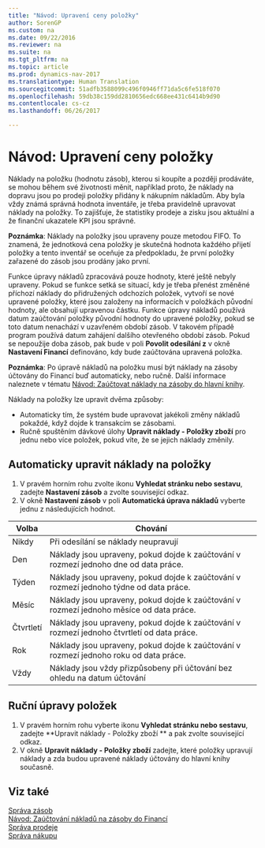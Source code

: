```yaml
---
title: "Návod: Upravení ceny položky"
author: SorenGP
ms.custom: na
ms.date: 09/22/2016
ms.reviewer: na
ms.suite: na
ms.tgt_pltfrm: na
ms.topic: article
ms.prod: dynamics-nav-2017
ms.translationtype: Human Translation
ms.sourcegitcommit: 51adfb3588099c496f0946ff71da5c6fe518f070
ms.openlocfilehash: 59db38c159dd2810656edc668ee431c6414b9d90
ms.contentlocale: cs-cz
ms.lasthandoff: 06/26/2017

---
```


# <a name="how-to-adjust-item-costs"></a>Návod: Upravení ceny položky   
Náklady na položku (hodnotu zásob), kterou si koupíte a později prodáváte, se mohou během své životnosti měnit, například proto, že náklady na dopravu jsou po prodeji položky přidány k nákupním nákladům. Aby byla vždy známá správná hodnota inventáře, je třeba pravidelně upravovat náklady na položky.
To zajišťuje, že statistiky prodeje a zisku jsou aktuální a že finanční ukazatele KPI jsou správné.

**Poznámka**: Náklady na položky jsou upraveny pouze metodou FIFO. To znamená, že jednotková cena položky je skutečná hodnota každého přijetí položky a tento inventář se oceňuje za předpokladu, že první položky zařazené do zásob jsou prodány jako první.

Funkce úpravy nákladů zpracovává pouze hodnoty, které ještě nebyly upraveny. Pokud se funkce setká se situací, kdy je třeba přenést změněné příchozí náklady do přidružených odchozích položek, vytvoří se nové upravené položky, které jsou založeny na informacích v položkách původní hodnoty, ale obsahují upravenou částku. Funkce úpravy nákladů používá datum zaúčtování položky původní hodnoty do upravené položky, pokud se toto datum nenachází v uzavřeném období zásob. V takovém případě program používá datum zahájení dalšího otevřeného období zásob. Pokud se nepoužije doba zásob, pak bude v poli **Povolit odesílání z** v okně **Nastavení Financí** definováno, kdy bude zaúčtována upravená položka.

**Poznámka**: Po úpravě nákladů na položku musí být náklady na zásoby účtovány do Financí buď automaticky, nebo ručně. Další informace naleznete v tématu [Návod: Zaúčtovat náklady na zásoby do hlavní knihy](inventory-how-post-inventory-cost-gl.md).

Náklady na položky lze upravit dvěma způsoby:
 - Automaticky tím, že systém bude upravovat jakékoli změny nákladů pokaždé, když dojde k transakcím se zásobami.
 - Ručně spuštěním dávkové úlohy **Upravit náklady - Položky zboží** pro jednu nebo více položek, pokud víte, že se jejich náklady změnily.  

## <a name="to-adjust-item-costs-automatically"></a>Automaticky upravit náklady na položky
1. V pravém horním rohu zvolte ikonu **Vyhledat stránku nebo sestavu**, zadejte **Nastavení zásob** a zvolte související odkaz.
2. V okně **Nastavení zásob** v poli **Automatická úprava nákladů** vyberte jednu z následujících hodnot.

|Volba |Chování |
|-------|---------|
|Nikdy|Při odesílání se náklady neupravují|
|Den|Náklady jsou upraveny, pokud dojde k zaúčtování v rozmezí jednoho dne od data práce.|
|Týden|Náklady jsou upraveny, pokud dojde k zaúčtování v rozmezí jednoho týdne od data práce.|
|Měsíc|Náklady jsou upraveny, pokud dojde k zaúčtování v rozmezí jednoho měsíce od data práce.|
|Čtvrtletí|Náklady jsou upraveny, pokud dojde k zaúčtování v rozmezí jednoho čtvrtletí od data práce.|
|Rok|Náklady jsou upraveny, pokud dojde k zaúčtování v rozmezí jednoho roku od data práce.|
|Vždy|Náklady jsou vždy přizpůsobeny při účtování bez ohledu na datum účtování|

## <a name="to-adjust-item-costs-manually"></a>Ruční úpravy položek
1. V pravém horním rohu vyberte ikonu **Vyhledat stránku nebo sestavu**, zadejte **Upravit náklady - Položky zboží ** a pak zvolte související odkaz.
2. V okně **Upravit náklady - Položky zboží** zadejte, které položky upravují náklady a zda budou upravené náklady účtovány do hlavní knihy současně.

## <a name="see-also"></a>Viz také
[Správa zásob](inventory-manage-inventory.md)  
[Návod: Zaúčtování nákladů na zásoby do Financí](inventory-how-post-inventory-cost-gl.md)  
[Správa prodeje](sales-manage-sales.md)  
[Správa nákupu](purchasing-manage-purchasing.md)

